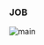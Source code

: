###  JOB
![main](https://totalhuman.mx/wp-content/uploads/2020/11/Que-es-Recursos-Humanos-Total-Human-1024x682.jpg)
